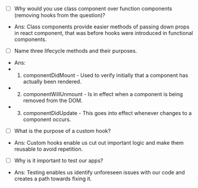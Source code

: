 - [ ] Why would you use class component over function components (removing hooks from the question)?
- Ans: Class components provide easier methods of passing down props in react component, that was before hooks were introduced in functional components.

- [ ] Name three lifecycle methods and their purposes.
- Ans:
- 1. componentDidMount - Used to verify initially that a component has actually been rendered.
- 2. componentWillUnmount - Is in effect when a component is being removed from the DOM.
- 3. componentDidUpdate - This goes into effect whenever changes to a component occurs.

- [ ] What is the purpose of a custom hook?
- Ans: Custom hooks enable us cut out important logic and make them reusable to avoid repetition.

- [ ] Why is it important to test our apps?
- Ans: Testing enables us identify unforeseen issues with our code and creates a path towards fixing it.
